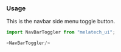 ### Usage

This is the navbar side menu toggle button.

```js
import NavBarToggler from "melatech_ui";

<NavBarToggler/>
```
<br>
<!-- STORY -->

